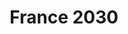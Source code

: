 ---
title: France 2030
url: 'https://www.elysee.fr/emmanuel-macron/france2030'
picture: '/images/logos/france-2030-logo.png'
---